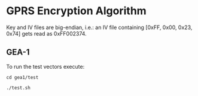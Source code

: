 # GPRS Encryption Algorithm

Key and IV files are big-endian, i.e.: an IV file containing [0xFF, 0x00, 0x23, 0x74] gets read as 0xFF002374.

## GEA-1

To run the test vectors execute:

```
cd gea1/test

./test.sh
```
